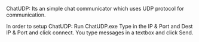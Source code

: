 ChatUDP: Its an simple chat communicator which uses UDP protocol for communication.

In order to setup ChatUDP:
Run ChatUDP.exe
Type in the IP & Port and Dest IP & Port and click connect. You type messages in a textbox and click Send.

